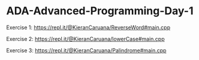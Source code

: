 # ADA-Advanced-Programming-Day-1

Exercise 1: https://repl.it/@KieranCaruana/ReverseWord#main.cpp

Exercise 2: https://repl.it/@KieranCaruana/lowerCase#main.cpp

Exercise 3: https://repl.it/@KieranCaruana/Palindrome#main.cpp
